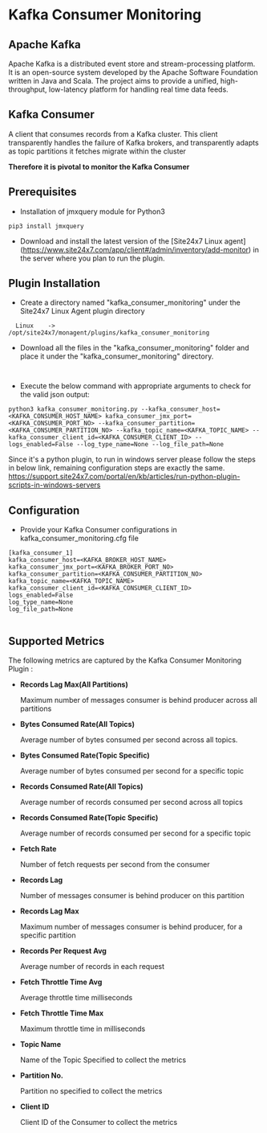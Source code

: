 # **Kafka Consumer Monitoring**

## Apache Kafka

Apache Kafka is a distributed event store and stream-processing platform. It is an open-source system developed by the Apache Software Foundation written in Java and Scala. The project aims to provide a unified, high-throughput, low-latency platform for handling real time data feeds.

## Kafka Consumer

A client that consumes records from a Kafka cluster. This client transparently handles the failure of Kafka brokers, and transparently adapts as topic partitions it fetches migrate within the cluster

**Therefore it is pivotal to monitor the Kafka Consumer**

## Prerequisites
 - Installation of jmxquery module for Python3
```
pip3 install jmxquery
```

 - Download and install the latest version of the [Site24x7 Linux agent] (https://www.site24x7.com/app/client#/admin/inventory/add-monitor) in the server where you plan to run the plugin.

## Plugin Installation

- Create a directory named "kafka_consumer_monitoring" under the Site24x7 Linux Agent plugin directory

```
  Linux    ->   /opt/site24x7/monagent/plugins/kafka_consumer_monitoring
```

 - Download all the files in the "kafka_consumer_monitoring" folder and place it under the "kafka_consumer_monitoring" directory. 

```


```

- Execute the below command with appropriate arguments to check for the valid json output:

```
python3 kafka_consumer_monitoring.py --kafka_consumer_host=<KAFKA_CONSUMER_HOST_NAME> kafka_consumer_jmx_port=<KAFKA_CONSUMER_PORT_NO> --kafka_consumer_partition=<KAFKA_CONSUMER_PARTITION_NO> --kafka_topic_name=<KAFKA_TOPIC_NAME> --kafka_consumer_client_id=<KAFKA_CONSUMER_CLIENT_ID> --logs_enabled=False --log_type_name=None --log_file_path=None
```
Since it's a python plugin, to run in windows server please follow the steps in below link, remaining configuration steps are exactly the same.
https://support.site24x7.com/portal/en/kb/articles/run-python-plugin-scripts-in-windows-servers


## Configuration

- Provide your Kafka Consumer configurations in kafka_consumer_monitoring.cfg file

```
[kafka_consumer_1]
kafka_consumer_host=<KAFKA_BROKER_HOST_NAME>
kafka_consumer_jmx_port=<KAFKA_BROKER_PORT_NO>
kafka_consumer_partition=<KAFKA_CONSUMER_PARTITION_NO>
kafka_topic_name=<KAFKA_TOPIC_NAME>
kafka_consumer_client_id=<KAFKA_CONSUMER_CLIENT_ID>
logs_enabled=False
log_type_name=None
log_file_path=None


```

## Supported Metrics
The following metrics are captured by the Kafka Consumer Monitoring Plugin :

- **Records Lag Max(All Partitions)**
    
    Maximum number of messages consumer is behind producer across all partitions

- **Bytes Consumed Rate(All Topics)**
    
    Average number of bytes consumed per second across all topics.

- **Bytes Consumed Rate(Topic Specific)**

    Average number of bytes consumed per second for a specific topic

- **Records Consumed Rate(All Topics)**

    Average number of records consumed per second across all topics

- **Records Consumed Rate(Topic Specific)**

    Average number of records consumed per second for a specific topic

- **Fetch Rate**

    Number of fetch requests per second from the consumer

- **Records Lag**

    Number of messages consumer is behind producer on this partition

- **Records Lag Max**

    Maximum number of messages consumer is behind producer, for a specific partition

- **Records Per Request Avg**

    Average number of records in each request

- **Fetch Throttle Time Avg**

    Average throttle time milliseconds

- **Fetch Throttle Time Max**

    Maximum throttle time in milliseconds
- **Topic Name**

    Name of the Topic Specified to collect the metrics

- **Partition No.**

    Partition no specified to collect the metrics

- **Client ID**
    
    Client ID of the Consumer to collect the metrics







